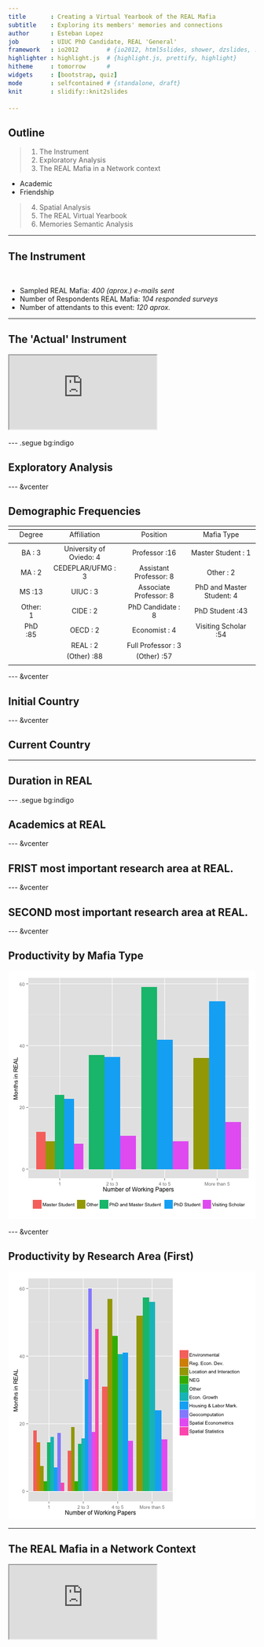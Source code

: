```yaml
---
title       : Creating a Virtual Yearbook of the REAL Mafia
subtitle    : Exploring its members' memories and connections
author      : Esteban Lopez
job         : UIUC PhD Candidate, REAL 'General'
framework   : io2012        # {io2012, html5slides, shower, dzslides, ...}
highlighter : highlight.js  # {highlight.js, prettify, highlight}
hitheme     : tomorrow      # 
widgets     : [bootstrap, quiz]
mode        : selfcontained # {standalone, draft}
knit        : slidify::knit2slides

---
```


## Outline

>1. The Instrument
>2. Exploratory Analysis
>3. The REAL Mafia in a Network context
  - Academic
  - Friendship
>4. Spatial Analysis
>5. The REAL Virtual Yearbook
>6. Memories Semantic Analysis


--- 

## The Instrument

<!-- Table generated in R 3.1.1 by googleVis 0.5.5 package -->
<!-- Sun Nov  2 19:13:57 2014 -->


<!-- jsHeader -->
<script type="text/javascript">
 
// jsData 
function gvisDataTableID124d5e29153e () {
var data = new google.visualization.DataTable();
var datajson =
[
 [
 "Identification",
"Name, Country, Affiliation, etc." 
],
[
 "Time in REAL",
"Dates, Mafia role, General, sitting, etc." 
],
[
 "Academics with REAL",
"Research areas, collaboration, influences, post-mafia work." 
],
[
 "REAL Memories and Annecdotes",
"CU, UIUC, REAL, Geoff" 
] 
];
data.addColumn('string','Section');
data.addColumn('string','Description');
data.addRows(datajson);
return(data);
}
 
// jsDrawChart
function drawChartTableID124d5e29153e() {
var data = gvisDataTableID124d5e29153e();
var options = {};
options["allowHtml"] = true;
options["width"] =    800;
options["height"] =    300;

    var chart = new google.visualization.Table(
    document.getElementById('TableID124d5e29153e')
    );
    chart.draw(data,options);
    

}
  
 
// jsDisplayChart
(function() {
var pkgs = window.__gvisPackages = window.__gvisPackages || [];
var callbacks = window.__gvisCallbacks = window.__gvisCallbacks || [];
var chartid = "table";
  
// Manually see if chartid is in pkgs (not all browsers support Array.indexOf)
var i, newPackage = true;
for (i = 0; newPackage && i < pkgs.length; i++) {
if (pkgs[i] === chartid)
newPackage = false;
}
if (newPackage)
  pkgs.push(chartid);
  
// Add the drawChart function to the global list of callbacks
callbacks.push(drawChartTableID124d5e29153e);
})();
function displayChartTableID124d5e29153e() {
  var pkgs = window.__gvisPackages = window.__gvisPackages || [];
  var callbacks = window.__gvisCallbacks = window.__gvisCallbacks || [];
  window.clearTimeout(window.__gvisLoad);
  // The timeout is set to 100 because otherwise the container div we are
  // targeting might not be part of the document yet
  window.__gvisLoad = setTimeout(function() {
  var pkgCount = pkgs.length;
  google.load("visualization", "1", { packages:pkgs, callback: function() {
  if (pkgCount != pkgs.length) {
  // Race condition where another setTimeout call snuck in after us; if
  // that call added a package, we must not shift its callback
  return;
}
while (callbacks.length > 0)
callbacks.shift()();
} });
}, 100);
}
 
// jsFooter
</script>
 
<!-- jsChart -->  
<script type="text/javascript" src="https://www.google.com/jsapi?callback=displayChartTableID124d5e29153e"></script>
 
<!-- divChart -->
  
<div id="TableID124d5e29153e" 
  style="width: 800; height: 300;">
</div>
<!-- Table generated in R 3.1.1 by googleVis 0.5.5 package -->
<!-- Sun Nov  2 19:13:57 2014 -->


<!-- jsHeader -->
<script type="text/javascript">
 
// jsData 
function gvisDataTableID124d5e29153e () {
var data = new google.visualization.DataTable();
var datajson =
[
 [
 "Identification",
"Name, Country, Affiliation, etc." 
],
[
 "Time in REAL",
"Dates, Mafia role, General, sitting, etc." 
],
[
 "Academics with REAL",
"Research areas, collaboration, influences, post-mafia work." 
],
[
 "REAL Memories and Annecdotes",
"CU, UIUC, REAL, Geoff" 
] 
];
data.addColumn('string','Section');
data.addColumn('string','Description');
data.addRows(datajson);
return(data);
}
 
// jsDrawChart
function drawChartTableID124d5e29153e() {
var data = gvisDataTableID124d5e29153e();
var options = {};
options["allowHtml"] = true;
options["width"] =    800;
options["height"] =    300;

    var chart = new google.visualization.Table(
    document.getElementById('TableID124d5e29153e')
    );
    chart.draw(data,options);
    

}
  
 
// jsDisplayChart
(function() {
var pkgs = window.__gvisPackages = window.__gvisPackages || [];
var callbacks = window.__gvisCallbacks = window.__gvisCallbacks || [];
var chartid = "table";
  
// Manually see if chartid is in pkgs (not all browsers support Array.indexOf)
var i, newPackage = true;
for (i = 0; newPackage && i < pkgs.length; i++) {
if (pkgs[i] === chartid)
newPackage = false;
}
if (newPackage)
  pkgs.push(chartid);
  
// Add the drawChart function to the global list of callbacks
callbacks.push(drawChartTableID124d5e29153e);
})();
function displayChartTableID124d5e29153e() {
  var pkgs = window.__gvisPackages = window.__gvisPackages || [];
  var callbacks = window.__gvisCallbacks = window.__gvisCallbacks || [];
  window.clearTimeout(window.__gvisLoad);
  // The timeout is set to 100 because otherwise the container div we are
  // targeting might not be part of the document yet
  window.__gvisLoad = setTimeout(function() {
  var pkgCount = pkgs.length;
  google.load("visualization", "1", { packages:pkgs, callback: function() {
  if (pkgCount != pkgs.length) {
  // Race condition where another setTimeout call snuck in after us; if
  // that call added a package, we must not shift its callback
  return;
}
while (callbacks.length > 0)
callbacks.shift()();
} });
}, 100);
}
 
// jsFooter
</script>
 
<!-- jsChart -->  
<script type="text/javascript" src="https://www.google.com/jsapi?callback=displayChartTableID124d5e29153e"></script>
 
<!-- divChart -->
  
<div id="TableID124d5e29153e" 
  style="width: 800; height: 300;">
</div>
<br>

- Sampled REAL Mafia: _400 (aprox.) e-mails sent_
- Number of Respondents REAL Mafia: _104 responded surveys_
- Number of attendants to this event: _120 aprox._ 

---

## The 'Actual' Instrument

<iframe src="https://docs.google.com/forms/d/1B3qXUtLhqH7JSpo1zLH0DZeEzPPt0YIXEMp48NUA0eI/viewform?edit_requested=true" heingt='600px'></iframe>

--- .segue bg:indigo

## Exploratory Analysis

---  &vcenter

## Demographic Frequencies


<table style="text-align:center"><tr><td colspan="5" style="border-bottom: 1px solid black"></td></tr><tr><td style="text-align:left"></td><td>Degree</td><td>Affiliation</td><td>Position</td><td>Mafia Type</td></tr>
<tr><td colspan="5" style="border-bottom: 1px solid black"></td></tr><tr><td style="text-align:left"></td><td>BA : 3</td><td>University of Oviedo: 4</td><td>Professor :16</td><td>Master Student : 1</td></tr>
<tr><td style="text-align:left"></td><td>MA : 2</td><td>CEDEPLAR/UFMG : 3</td><td>Assistant Professor: 8</td><td>Other : 2</td></tr>
<tr><td style="text-align:left"></td><td>MS :13</td><td>UIUC : 3</td><td>Associate Professor: 8</td><td>PhD and Master Student: 4</td></tr>
<tr><td style="text-align:left"></td><td>Other: 1</td><td>CIDE : 2</td><td>PhD Candidate : 8</td><td>PhD Student :43</td></tr>
<tr><td style="text-align:left"></td><td>PhD :85</td><td>OECD : 2</td><td>Economist : 4</td><td>Visiting Scholar :54</td></tr>
<tr><td style="text-align:left"></td><td></td><td>REAL : 2</td><td>Full Professor : 3</td><td></td></tr>
<tr><td style="text-align:left"></td><td></td><td>(Other) :88</td><td>(Other) :57</td><td></td></tr>
<tr><td colspan="5" style="border-bottom: 1px solid black"></td></tr></table>

---  &vcenter

## Initial Country


<!-- GeoChart generated in R 3.1.1 by googleVis 0.5.5 package -->
<!-- Sun Nov  2 14:12:58 2014 -->


<!-- jsHeader -->
<script type="text/javascript">
 
// jsData 
function gvisDataGeoChartIDe881267fb4 () {
var data = new google.visualization.DataTable();
var datajson =
[
 [
 "Argentina",
1 
],
[
 "Austria",
4 
],
[
 "Brazil",
22 
],
[
 "Chile",
5 
],
[
 "China",
8 
],
[
 "Colombia",
7 
],
[
 "Spain",
13 
],
[
 "France",
1 
],
[
 "Greece",
1 
],
[
 "Guatemala",
1 
],
[
 "Honduras",
1 
],
[
 "Hong Kong",
1 
],
[
 "Indonesia",
1 
],
[
 "Ireland",
1 
],
[
 "Italia",
1 
],
[
 "Italy",
4 
],
[
 "Japan",
7 
],
[
 "Korea",
5 
],
[
 "Mexico",
1 
],
[
 "Netherlands",
1 
],
[
 "PERU",
1 
],
[
 "Poland",
1 
],
[
 "Portugal",
2 
],
[
 "Republic of Korea",
1 
],
[
 "Scotland",
1 
],
[
 "South Korea",
1 
],
[
 "Turkey",
6 
],
[
 "UK",
1 
],
[
 "USA",
3 
],
[
 "Vietnam",
1 
] 
];
data.addColumn('string','Var1');
data.addColumn('number','Freq');
data.addRows(datajson);
return(data);
}
 
// jsDrawChart
function drawChartGeoChartIDe881267fb4() {
var data = gvisDataGeoChartIDe881267fb4();
var options = {};
options["width"] =    800;
options["height"] =    500;

    var chart = new google.visualization.GeoChart(
    document.getElementById('GeoChartIDe881267fb4')
    );
    chart.draw(data,options);
    

}
  
 
// jsDisplayChart
(function() {
var pkgs = window.__gvisPackages = window.__gvisPackages || [];
var callbacks = window.__gvisCallbacks = window.__gvisCallbacks || [];
var chartid = "geochart";
  
// Manually see if chartid is in pkgs (not all browsers support Array.indexOf)
var i, newPackage = true;
for (i = 0; newPackage && i < pkgs.length; i++) {
if (pkgs[i] === chartid)
newPackage = false;
}
if (newPackage)
  pkgs.push(chartid);
  
// Add the drawChart function to the global list of callbacks
callbacks.push(drawChartGeoChartIDe881267fb4);
})();
function displayChartGeoChartIDe881267fb4() {
  var pkgs = window.__gvisPackages = window.__gvisPackages || [];
  var callbacks = window.__gvisCallbacks = window.__gvisCallbacks || [];
  window.clearTimeout(window.__gvisLoad);
  // The timeout is set to 100 because otherwise the container div we are
  // targeting might not be part of the document yet
  window.__gvisLoad = setTimeout(function() {
  var pkgCount = pkgs.length;
  google.load("visualization", "1", { packages:pkgs, callback: function() {
  if (pkgCount != pkgs.length) {
  // Race condition where another setTimeout call snuck in after us; if
  // that call added a package, we must not shift its callback
  return;
}
while (callbacks.length > 0)
callbacks.shift()();
} });
}, 100);
}
 
// jsFooter
</script>
 
<!-- jsChart -->  
<script type="text/javascript" src="https://www.google.com/jsapi?callback=displayChartGeoChartIDe881267fb4"></script>
 
<!-- divChart -->
  
<div id="GeoChartIDe881267fb4" 
  style="width: 800; height: 500;">
</div>
<!-- GeoChart generated in R 3.1.1 by googleVis 0.5.5 package -->
<!-- Sun Nov  2 14:12:58 2014 -->


<!-- jsHeader -->
<script type="text/javascript">
 
// jsData 
function gvisDataGeoChartIDe881267fb4 () {
var data = new google.visualization.DataTable();
var datajson =
[
 [
 "Argentina",
1 
],
[
 "Austria",
4 
],
[
 "Brazil",
22 
],
[
 "Chile",
5 
],
[
 "China",
8 
],
[
 "Colombia",
7 
],
[
 "Spain",
13 
],
[
 "France",
1 
],
[
 "Greece",
1 
],
[
 "Guatemala",
1 
],
[
 "Honduras",
1 
],
[
 "Hong Kong",
1 
],
[
 "Indonesia",
1 
],
[
 "Ireland",
1 
],
[
 "Italia",
1 
],
[
 "Italy",
4 
],
[
 "Japan",
7 
],
[
 "Korea",
5 
],
[
 "Mexico",
1 
],
[
 "Netherlands",
1 
],
[
 "PERU",
1 
],
[
 "Poland",
1 
],
[
 "Portugal",
2 
],
[
 "Republic of Korea",
1 
],
[
 "Scotland",
1 
],
[
 "South Korea",
1 
],
[
 "Turkey",
6 
],
[
 "UK",
1 
],
[
 "USA",
3 
],
[
 "Vietnam",
1 
] 
];
data.addColumn('string','Var1');
data.addColumn('number','Freq');
data.addRows(datajson);
return(data);
}
 
// jsDrawChart
function drawChartGeoChartIDe881267fb4() {
var data = gvisDataGeoChartIDe881267fb4();
var options = {};
options["width"] =    800;
options["height"] =    500;

    var chart = new google.visualization.GeoChart(
    document.getElementById('GeoChartIDe881267fb4')
    );
    chart.draw(data,options);
    

}
  
 
// jsDisplayChart
(function() {
var pkgs = window.__gvisPackages = window.__gvisPackages || [];
var callbacks = window.__gvisCallbacks = window.__gvisCallbacks || [];
var chartid = "geochart";
  
// Manually see if chartid is in pkgs (not all browsers support Array.indexOf)
var i, newPackage = true;
for (i = 0; newPackage && i < pkgs.length; i++) {
if (pkgs[i] === chartid)
newPackage = false;
}
if (newPackage)
  pkgs.push(chartid);
  
// Add the drawChart function to the global list of callbacks
callbacks.push(drawChartGeoChartIDe881267fb4);
})();
function displayChartGeoChartIDe881267fb4() {
  var pkgs = window.__gvisPackages = window.__gvisPackages || [];
  var callbacks = window.__gvisCallbacks = window.__gvisCallbacks || [];
  window.clearTimeout(window.__gvisLoad);
  // The timeout is set to 100 because otherwise the container div we are
  // targeting might not be part of the document yet
  window.__gvisLoad = setTimeout(function() {
  var pkgCount = pkgs.length;
  google.load("visualization", "1", { packages:pkgs, callback: function() {
  if (pkgCount != pkgs.length) {
  // Race condition where another setTimeout call snuck in after us; if
  // that call added a package, we must not shift its callback
  return;
}
while (callbacks.length > 0)
callbacks.shift()();
} });
}, 100);
}
 
// jsFooter
</script>
 
<!-- jsChart -->  
<script type="text/javascript" src="https://www.google.com/jsapi?callback=displayChartGeoChartIDe881267fb4"></script>
 
<!-- divChart -->
  
<div id="GeoChartIDe881267fb4" 
  style="width: 800; height: 500;">
</div>

---  &vcenter

## Current Country


<!-- GeoChart generated in R 3.1.1 by googleVis 0.5.5 package -->
<!-- Sun Nov  2 14:12:58 2014 -->


<!-- jsHeader -->
<script type="text/javascript">
 
// jsData 
function gvisDataGeoChartIDe8868a0303 () {
var data = new google.visualization.DataTable();
var datajson =
[
 [
 "Australia",
1 
],
[
 "Austria",
4 
],
[
 "Brazil",
13 
],
[
 "USA",
38 
],
[
 "Chile",
3 
],
[
 "China",
2 
],
[
 "Colombia",
3 
],
[
 "Spain",
14 
],
[
 "France",
2 
],
[
 "Guatemala",
1 
],
[
 "Ireland",
1 
],
[
 "Italia",
1 
],
[
 "Italy",
3 
],
[
 "Japan",
4 
],
[
 "Korea",
3 
],
[
 "Mexico",
2 
],
[
 "Netherlands",
1 
],
[
 "Portugal",
3 
],
[
 "Sweden",
1 
],
[
 "Turkey",
2 
],
[
 "United Kingdom",
2 
] 
];
data.addColumn('string','Var1');
data.addColumn('number','Freq');
data.addRows(datajson);
return(data);
}
 
// jsDrawChart
function drawChartGeoChartIDe8868a0303() {
var data = gvisDataGeoChartIDe8868a0303();
var options = {};
options["width"] =    800;
options["height"] =    500;

    var chart = new google.visualization.GeoChart(
    document.getElementById('GeoChartIDe8868a0303')
    );
    chart.draw(data,options);
    

}
  
 
// jsDisplayChart
(function() {
var pkgs = window.__gvisPackages = window.__gvisPackages || [];
var callbacks = window.__gvisCallbacks = window.__gvisCallbacks || [];
var chartid = "geochart";
  
// Manually see if chartid is in pkgs (not all browsers support Array.indexOf)
var i, newPackage = true;
for (i = 0; newPackage && i < pkgs.length; i++) {
if (pkgs[i] === chartid)
newPackage = false;
}
if (newPackage)
  pkgs.push(chartid);
  
// Add the drawChart function to the global list of callbacks
callbacks.push(drawChartGeoChartIDe8868a0303);
})();
function displayChartGeoChartIDe8868a0303() {
  var pkgs = window.__gvisPackages = window.__gvisPackages || [];
  var callbacks = window.__gvisCallbacks = window.__gvisCallbacks || [];
  window.clearTimeout(window.__gvisLoad);
  // The timeout is set to 100 because otherwise the container div we are
  // targeting might not be part of the document yet
  window.__gvisLoad = setTimeout(function() {
  var pkgCount = pkgs.length;
  google.load("visualization", "1", { packages:pkgs, callback: function() {
  if (pkgCount != pkgs.length) {
  // Race condition where another setTimeout call snuck in after us; if
  // that call added a package, we must not shift its callback
  return;
}
while (callbacks.length > 0)
callbacks.shift()();
} });
}, 100);
}
 
// jsFooter
</script>
 
<!-- jsChart -->  
<script type="text/javascript" src="https://www.google.com/jsapi?callback=displayChartGeoChartIDe8868a0303"></script>
 
<!-- divChart -->
  
<div id="GeoChartIDe8868a0303" 
  style="width: 800; height: 500;">
</div>
<!-- GeoChart generated in R 3.1.1 by googleVis 0.5.5 package -->
<!-- Sun Nov  2 14:12:58 2014 -->


<!-- jsHeader -->
<script type="text/javascript">
 
// jsData 
function gvisDataGeoChartIDe8868a0303 () {
var data = new google.visualization.DataTable();
var datajson =
[
 [
 "Australia",
1 
],
[
 "Austria",
4 
],
[
 "Brazil",
13 
],
[
 "USA",
38 
],
[
 "Chile",
3 
],
[
 "China",
2 
],
[
 "Colombia",
3 
],
[
 "Spain",
14 
],
[
 "France",
2 
],
[
 "Guatemala",
1 
],
[
 "Ireland",
1 
],
[
 "Italia",
1 
],
[
 "Italy",
3 
],
[
 "Japan",
4 
],
[
 "Korea",
3 
],
[
 "Mexico",
2 
],
[
 "Netherlands",
1 
],
[
 "Portugal",
3 
],
[
 "Sweden",
1 
],
[
 "Turkey",
2 
],
[
 "United Kingdom",
2 
] 
];
data.addColumn('string','Var1');
data.addColumn('number','Freq');
data.addRows(datajson);
return(data);
}
 
// jsDrawChart
function drawChartGeoChartIDe8868a0303() {
var data = gvisDataGeoChartIDe8868a0303();
var options = {};
options["width"] =    800;
options["height"] =    500;

    var chart = new google.visualization.GeoChart(
    document.getElementById('GeoChartIDe8868a0303')
    );
    chart.draw(data,options);
    

}
  
 
// jsDisplayChart
(function() {
var pkgs = window.__gvisPackages = window.__gvisPackages || [];
var callbacks = window.__gvisCallbacks = window.__gvisCallbacks || [];
var chartid = "geochart";
  
// Manually see if chartid is in pkgs (not all browsers support Array.indexOf)
var i, newPackage = true;
for (i = 0; newPackage && i < pkgs.length; i++) {
if (pkgs[i] === chartid)
newPackage = false;
}
if (newPackage)
  pkgs.push(chartid);
  
// Add the drawChart function to the global list of callbacks
callbacks.push(drawChartGeoChartIDe8868a0303);
})();
function displayChartGeoChartIDe8868a0303() {
  var pkgs = window.__gvisPackages = window.__gvisPackages || [];
  var callbacks = window.__gvisCallbacks = window.__gvisCallbacks || [];
  window.clearTimeout(window.__gvisLoad);
  // The timeout is set to 100 because otherwise the container div we are
  // targeting might not be part of the document yet
  window.__gvisLoad = setTimeout(function() {
  var pkgCount = pkgs.length;
  google.load("visualization", "1", { packages:pkgs, callback: function() {
  if (pkgCount != pkgs.length) {
  // Race condition where another setTimeout call snuck in after us; if
  // that call added a package, we must not shift its callback
  return;
}
while (callbacks.length > 0)
callbacks.shift()();
} });
}, 100);
}
 
// jsFooter
</script>
 
<!-- jsChart -->  
<script type="text/javascript" src="https://www.google.com/jsapi?callback=displayChartGeoChartIDe8868a0303"></script>
 
<!-- divChart -->
  
<div id="GeoChartIDe8868a0303" 
  style="width: 800; height: 500;">
</div>

--- 
## Duration in REAL

<!-- Histogram generated in R 3.1.1 by googleVis 0.5.5 package -->
<!-- Sun Nov  2 19:04:03 2014 -->


<!-- jsHeader -->
<script type="text/javascript">
 
// jsData 
function gvisDataHistogramID11dc3e6510ce () {
var data = new google.visualization.DataTable();
var datajson =
[
 [
 11 
],
[
 12 
],
[
 13 
],
[
 26 
],
[
 18 
],
[
 51 
],
[
 24 
],
[
 3 
],
[
 3 
],
[
 22 
],
[
 5 
],
[
 4 
],
[
 12 
],
[
 0 
],
[
 12 
],
[
 60 
],
[
 5 
],
[
 30 
],
[
 3 
],
[
 21 
],
[
 19 
],
[
 48 
],
[
 12 
],
[
 43 
],
[
 43 
],
[
 3 
],
[
 2 
],
[
 2 
],
[
 24 
],
[
 12 
],
[
 52 
],
[
 3 
],
[
 18 
],
[
 3 
],
[
 56 
],
[
 36 
],
[
 4 
],
[
 18 
],
[
 20 
],
[
 1 
],
[
 13 
],
[
 36 
],
[
 11 
],
[
 3 
],
[
 59 
],
[
 48 
],
[
 38 
],
[
 9 
],
[
 60 
],
[
 12 
],
[
 60 
],
[
 3 
],
[
 55 
],
[
 12 
],
[
 40 
],
[
 12 
],
[
 42 
],
[
 3 
],
[
 36 
],
[
 2 
],
[
 48 
],
[
 32 
],
[
 11 
],
[
 11 
],
[
 5 
],
[
 10 
],
[
 27 
],
[
 9 
],
[
 12 
],
[
 6 
],
[
 54 
],
[
 60 
],
[
 0 
],
[
 13 
],
[
 72 
],
[
 3 
],
[
 50 
],
[
 5 
],
[
 7 
],
[
 30 
],
[
 24 
],
[
 1 
],
[
 16 
],
[
 60 
],
[
 15 
],
[
 15 
],
[
 4 
],
[
 36 
],
[
 24 
],
[
 48 
],
[
 24 
],
[
 26 
],
[
 3 
],
[
 12 
],
[
 38 
],
[
 6 
],
[
 46 
],
[
 53 
],
[
 59 
],
[
 7 
],
[
 24 
],
[
 26 
],
[
 12 
],
[
 18 
] 
];
data.addColumn('number','months_total');
data.addRows(datajson);
return(data);
}
 
// jsDrawChart
function drawChartHistogramID11dc3e6510ce() {
var data = gvisDataHistogramID11dc3e6510ce();
var options = {};
options["allowHtml"] = true;
options["width"] =    800;
options["height"] =    300;

    var chart = new google.visualization.Histogram(
    document.getElementById('HistogramID11dc3e6510ce')
    );
    chart.draw(data,options);
    

}
  
 
// jsDisplayChart
(function() {
var pkgs = window.__gvisPackages = window.__gvisPackages || [];
var callbacks = window.__gvisCallbacks = window.__gvisCallbacks || [];
var chartid = "corechart";
  
// Manually see if chartid is in pkgs (not all browsers support Array.indexOf)
var i, newPackage = true;
for (i = 0; newPackage && i < pkgs.length; i++) {
if (pkgs[i] === chartid)
newPackage = false;
}
if (newPackage)
  pkgs.push(chartid);
  
// Add the drawChart function to the global list of callbacks
callbacks.push(drawChartHistogramID11dc3e6510ce);
})();
function displayChartHistogramID11dc3e6510ce() {
  var pkgs = window.__gvisPackages = window.__gvisPackages || [];
  var callbacks = window.__gvisCallbacks = window.__gvisCallbacks || [];
  window.clearTimeout(window.__gvisLoad);
  // The timeout is set to 100 because otherwise the container div we are
  // targeting might not be part of the document yet
  window.__gvisLoad = setTimeout(function() {
  var pkgCount = pkgs.length;
  google.load("visualization", "1", { packages:pkgs, callback: function() {
  if (pkgCount != pkgs.length) {
  // Race condition where another setTimeout call snuck in after us; if
  // that call added a package, we must not shift its callback
  return;
}
while (callbacks.length > 0)
callbacks.shift()();
} });
}, 100);
}
 
// jsFooter
</script>
 
<!-- jsChart -->  
<script type="text/javascript" src="https://www.google.com/jsapi?callback=displayChartHistogramID11dc3e6510ce"></script>
 
<!-- divChart -->
  
<div id="HistogramID11dc3e6510ce" 
  style="width: 800; height: 300;">
</div>
<!-- Histogram generated in R 3.1.1 by googleVis 0.5.5 package -->
<!-- Sun Nov  2 19:04:03 2014 -->


<!-- jsHeader -->
<script type="text/javascript">
 
// jsData 
function gvisDataHistogramID11dc3e6510ce () {
var data = new google.visualization.DataTable();
var datajson =
[
 [
 11 
],
[
 12 
],
[
 13 
],
[
 26 
],
[
 18 
],
[
 51 
],
[
 24 
],
[
 3 
],
[
 3 
],
[
 22 
],
[
 5 
],
[
 4 
],
[
 12 
],
[
 0 
],
[
 12 
],
[
 60 
],
[
 5 
],
[
 30 
],
[
 3 
],
[
 21 
],
[
 19 
],
[
 48 
],
[
 12 
],
[
 43 
],
[
 43 
],
[
 3 
],
[
 2 
],
[
 2 
],
[
 24 
],
[
 12 
],
[
 52 
],
[
 3 
],
[
 18 
],
[
 3 
],
[
 56 
],
[
 36 
],
[
 4 
],
[
 18 
],
[
 20 
],
[
 1 
],
[
 13 
],
[
 36 
],
[
 11 
],
[
 3 
],
[
 59 
],
[
 48 
],
[
 38 
],
[
 9 
],
[
 60 
],
[
 12 
],
[
 60 
],
[
 3 
],
[
 55 
],
[
 12 
],
[
 40 
],
[
 12 
],
[
 42 
],
[
 3 
],
[
 36 
],
[
 2 
],
[
 48 
],
[
 32 
],
[
 11 
],
[
 11 
],
[
 5 
],
[
 10 
],
[
 27 
],
[
 9 
],
[
 12 
],
[
 6 
],
[
 54 
],
[
 60 
],
[
 0 
],
[
 13 
],
[
 72 
],
[
 3 
],
[
 50 
],
[
 5 
],
[
 7 
],
[
 30 
],
[
 24 
],
[
 1 
],
[
 16 
],
[
 60 
],
[
 15 
],
[
 15 
],
[
 4 
],
[
 36 
],
[
 24 
],
[
 48 
],
[
 24 
],
[
 26 
],
[
 3 
],
[
 12 
],
[
 38 
],
[
 6 
],
[
 46 
],
[
 53 
],
[
 59 
],
[
 7 
],
[
 24 
],
[
 26 
],
[
 12 
],
[
 18 
] 
];
data.addColumn('number','months_total');
data.addRows(datajson);
return(data);
}
 
// jsDrawChart
function drawChartHistogramID11dc3e6510ce() {
var data = gvisDataHistogramID11dc3e6510ce();
var options = {};
options["allowHtml"] = true;
options["width"] =    800;
options["height"] =    300;

    var chart = new google.visualization.Histogram(
    document.getElementById('HistogramID11dc3e6510ce')
    );
    chart.draw(data,options);
    

}
  
 
// jsDisplayChart
(function() {
var pkgs = window.__gvisPackages = window.__gvisPackages || [];
var callbacks = window.__gvisCallbacks = window.__gvisCallbacks || [];
var chartid = "corechart";
  
// Manually see if chartid is in pkgs (not all browsers support Array.indexOf)
var i, newPackage = true;
for (i = 0; newPackage && i < pkgs.length; i++) {
if (pkgs[i] === chartid)
newPackage = false;
}
if (newPackage)
  pkgs.push(chartid);
  
// Add the drawChart function to the global list of callbacks
callbacks.push(drawChartHistogramID11dc3e6510ce);
})();
function displayChartHistogramID11dc3e6510ce() {
  var pkgs = window.__gvisPackages = window.__gvisPackages || [];
  var callbacks = window.__gvisCallbacks = window.__gvisCallbacks || [];
  window.clearTimeout(window.__gvisLoad);
  // The timeout is set to 100 because otherwise the container div we are
  // targeting might not be part of the document yet
  window.__gvisLoad = setTimeout(function() {
  var pkgCount = pkgs.length;
  google.load("visualization", "1", { packages:pkgs, callback: function() {
  if (pkgCount != pkgs.length) {
  // Race condition where another setTimeout call snuck in after us; if
  // that call added a package, we must not shift its callback
  return;
}
while (callbacks.length > 0)
callbacks.shift()();
} });
}, 100);
}
 
// jsFooter
</script>
 
<!-- jsChart -->  
<script type="text/javascript" src="https://www.google.com/jsapi?callback=displayChartHistogramID11dc3e6510ce"></script>
 
<!-- divChart -->
  
<div id="HistogramID11dc3e6510ce" 
  style="width: 800; height: 300;">
</div>

--- .segue bg:indigo

## Academics at REAL

---  &vcenter

## FRIST most important research area at REAL.

<!-- PieChart generated in R 3.1.1 by googleVis 0.5.5 package -->
<!-- Sun Nov  2 19:12:06 2014 -->


<!-- jsHeader -->
<script type="text/javascript">
 
// jsData 
function gvisDataPieChartID122e76ab4e16 () {
var data = new google.visualization.DataTable();
var datajson =
[
 [
 "Environmental and Natural Resources",
5 
],
[
 "Innovation and Regional Economic Development",
2 
],
[
 "Location and Interaction",
6 
],
[
 "New Economic Geography and Evolutionary Economic Geography",
3 
],
[
 "Other",
22 
],
[
 "Regional Economic Growth",
30 
],
[
 "Regional Housing and Labor Markets",
17 
],
[
 "Spatial Analysis and Geocomputation",
4 
],
[
 "Spatial Econometrics",
12 
],
[
 "Spatial Statistics",
3 
] 
];
data.addColumn('string','Var1');
data.addColumn('number','Freq');
data.addRows(datajson);
return(data);
}
 
// jsDrawChart
function drawChartPieChartID122e76ab4e16() {
var data = gvisDataPieChartID122e76ab4e16();
var options = {};
options["allowHtml"] = true;
options["width"] =    700;
options["height"] =    600;
options["legend"] = "none";

    var chart = new google.visualization.PieChart(
    document.getElementById('PieChartID122e76ab4e16')
    );
    chart.draw(data,options);
    

}
  
 
// jsDisplayChart
(function() {
var pkgs = window.__gvisPackages = window.__gvisPackages || [];
var callbacks = window.__gvisCallbacks = window.__gvisCallbacks || [];
var chartid = "corechart";
  
// Manually see if chartid is in pkgs (not all browsers support Array.indexOf)
var i, newPackage = true;
for (i = 0; newPackage && i < pkgs.length; i++) {
if (pkgs[i] === chartid)
newPackage = false;
}
if (newPackage)
  pkgs.push(chartid);
  
// Add the drawChart function to the global list of callbacks
callbacks.push(drawChartPieChartID122e76ab4e16);
})();
function displayChartPieChartID122e76ab4e16() {
  var pkgs = window.__gvisPackages = window.__gvisPackages || [];
  var callbacks = window.__gvisCallbacks = window.__gvisCallbacks || [];
  window.clearTimeout(window.__gvisLoad);
  // The timeout is set to 100 because otherwise the container div we are
  // targeting might not be part of the document yet
  window.__gvisLoad = setTimeout(function() {
  var pkgCount = pkgs.length;
  google.load("visualization", "1", { packages:pkgs, callback: function() {
  if (pkgCount != pkgs.length) {
  // Race condition where another setTimeout call snuck in after us; if
  // that call added a package, we must not shift its callback
  return;
}
while (callbacks.length > 0)
callbacks.shift()();
} });
}, 100);
}
 
// jsFooter
</script>
 
<!-- jsChart -->  
<script type="text/javascript" src="https://www.google.com/jsapi?callback=displayChartPieChartID122e76ab4e16"></script>
 
<!-- divChart -->
  
<div id="PieChartID122e76ab4e16" 
  style="width: 700; height: 600;">
</div>
<!-- PieChart generated in R 3.1.1 by googleVis 0.5.5 package -->
<!-- Sun Nov  2 19:12:06 2014 -->


<!-- jsHeader -->
<script type="text/javascript">
 
// jsData 
function gvisDataPieChartID122e76ab4e16 () {
var data = new google.visualization.DataTable();
var datajson =
[
 [
 "Environmental and Natural Resources",
5 
],
[
 "Innovation and Regional Economic Development",
2 
],
[
 "Location and Interaction",
6 
],
[
 "New Economic Geography and Evolutionary Economic Geography",
3 
],
[
 "Other",
22 
],
[
 "Regional Economic Growth",
30 
],
[
 "Regional Housing and Labor Markets",
17 
],
[
 "Spatial Analysis and Geocomputation",
4 
],
[
 "Spatial Econometrics",
12 
],
[
 "Spatial Statistics",
3 
] 
];
data.addColumn('string','Var1');
data.addColumn('number','Freq');
data.addRows(datajson);
return(data);
}
 
// jsDrawChart
function drawChartPieChartID122e76ab4e16() {
var data = gvisDataPieChartID122e76ab4e16();
var options = {};
options["allowHtml"] = true;
options["width"] =    700;
options["height"] =    600;
options["legend"] = "none";

    var chart = new google.visualization.PieChart(
    document.getElementById('PieChartID122e76ab4e16')
    );
    chart.draw(data,options);
    

}
  
 
// jsDisplayChart
(function() {
var pkgs = window.__gvisPackages = window.__gvisPackages || [];
var callbacks = window.__gvisCallbacks = window.__gvisCallbacks || [];
var chartid = "corechart";
  
// Manually see if chartid is in pkgs (not all browsers support Array.indexOf)
var i, newPackage = true;
for (i = 0; newPackage && i < pkgs.length; i++) {
if (pkgs[i] === chartid)
newPackage = false;
}
if (newPackage)
  pkgs.push(chartid);
  
// Add the drawChart function to the global list of callbacks
callbacks.push(drawChartPieChartID122e76ab4e16);
})();
function displayChartPieChartID122e76ab4e16() {
  var pkgs = window.__gvisPackages = window.__gvisPackages || [];
  var callbacks = window.__gvisCallbacks = window.__gvisCallbacks || [];
  window.clearTimeout(window.__gvisLoad);
  // The timeout is set to 100 because otherwise the container div we are
  // targeting might not be part of the document yet
  window.__gvisLoad = setTimeout(function() {
  var pkgCount = pkgs.length;
  google.load("visualization", "1", { packages:pkgs, callback: function() {
  if (pkgCount != pkgs.length) {
  // Race condition where another setTimeout call snuck in after us; if
  // that call added a package, we must not shift its callback
  return;
}
while (callbacks.length > 0)
callbacks.shift()();
} });
}, 100);
}
 
// jsFooter
</script>
 
<!-- jsChart -->  
<script type="text/javascript" src="https://www.google.com/jsapi?callback=displayChartPieChartID122e76ab4e16"></script>
 
<!-- divChart -->
  
<div id="PieChartID122e76ab4e16" 
  style="width: 700; height: 600;">
</div>

---  &vcenter

## SECOND most important research area at REAL.

<!-- PieChart generated in R 3.1.1 by googleVis 0.5.5 package -->
<!-- Sun Nov  2 19:12:06 2014 -->


<!-- jsHeader -->
<script type="text/javascript">
 
// jsData 
function gvisDataPieChartID122e6893c337 () {
var data = new google.visualization.DataTable();
var datajson =
[
 [
 "Environmental and Natural Resources",
5 
],
[
 "Innovation and Regional Economic Development",
5 
],
[
 "Location and Interaction",
8 
],
[
 "New Economic Geography and Evolutionary Economic Geography",
4 
],
[
 "Other",
14 
],
[
 "Regional Economic Growth",
26 
],
[
 "Regional Housing and Labor Markets",
6 
],
[
 "Spatial Analysis and Geocomputation",
8 
],
[
 "Spatial Econometrics",
20 
],
[
 "Spatial Statistics",
8 
] 
];
data.addColumn('string','Var1');
data.addColumn('number','Freq');
data.addRows(datajson);
return(data);
}
 
// jsDrawChart
function drawChartPieChartID122e6893c337() {
var data = gvisDataPieChartID122e6893c337();
var options = {};
options["allowHtml"] = true;
options["width"] =    700;
options["height"] =    600;
options["legend"] = "none";

    var chart = new google.visualization.PieChart(
    document.getElementById('PieChartID122e6893c337')
    );
    chart.draw(data,options);
    

}
  
 
// jsDisplayChart
(function() {
var pkgs = window.__gvisPackages = window.__gvisPackages || [];
var callbacks = window.__gvisCallbacks = window.__gvisCallbacks || [];
var chartid = "corechart";
  
// Manually see if chartid is in pkgs (not all browsers support Array.indexOf)
var i, newPackage = true;
for (i = 0; newPackage && i < pkgs.length; i++) {
if (pkgs[i] === chartid)
newPackage = false;
}
if (newPackage)
  pkgs.push(chartid);
  
// Add the drawChart function to the global list of callbacks
callbacks.push(drawChartPieChartID122e6893c337);
})();
function displayChartPieChartID122e6893c337() {
  var pkgs = window.__gvisPackages = window.__gvisPackages || [];
  var callbacks = window.__gvisCallbacks = window.__gvisCallbacks || [];
  window.clearTimeout(window.__gvisLoad);
  // The timeout is set to 100 because otherwise the container div we are
  // targeting might not be part of the document yet
  window.__gvisLoad = setTimeout(function() {
  var pkgCount = pkgs.length;
  google.load("visualization", "1", { packages:pkgs, callback: function() {
  if (pkgCount != pkgs.length) {
  // Race condition where another setTimeout call snuck in after us; if
  // that call added a package, we must not shift its callback
  return;
}
while (callbacks.length > 0)
callbacks.shift()();
} });
}, 100);
}
 
// jsFooter
</script>
 
<!-- jsChart -->  
<script type="text/javascript" src="https://www.google.com/jsapi?callback=displayChartPieChartID122e6893c337"></script>
 
<!-- divChart -->
  
<div id="PieChartID122e6893c337" 
  style="width: 700; height: 600;">
</div>
<!-- PieChart generated in R 3.1.1 by googleVis 0.5.5 package -->
<!-- Sun Nov  2 19:12:06 2014 -->


<!-- jsHeader -->
<script type="text/javascript">
 
// jsData 
function gvisDataPieChartID122e6893c337 () {
var data = new google.visualization.DataTable();
var datajson =
[
 [
 "Environmental and Natural Resources",
5 
],
[
 "Innovation and Regional Economic Development",
5 
],
[
 "Location and Interaction",
8 
],
[
 "New Economic Geography and Evolutionary Economic Geography",
4 
],
[
 "Other",
14 
],
[
 "Regional Economic Growth",
26 
],
[
 "Regional Housing and Labor Markets",
6 
],
[
 "Spatial Analysis and Geocomputation",
8 
],
[
 "Spatial Econometrics",
20 
],
[
 "Spatial Statistics",
8 
] 
];
data.addColumn('string','Var1');
data.addColumn('number','Freq');
data.addRows(datajson);
return(data);
}
 
// jsDrawChart
function drawChartPieChartID122e6893c337() {
var data = gvisDataPieChartID122e6893c337();
var options = {};
options["allowHtml"] = true;
options["width"] =    700;
options["height"] =    600;
options["legend"] = "none";

    var chart = new google.visualization.PieChart(
    document.getElementById('PieChartID122e6893c337')
    );
    chart.draw(data,options);
    

}
  
 
// jsDisplayChart
(function() {
var pkgs = window.__gvisPackages = window.__gvisPackages || [];
var callbacks = window.__gvisCallbacks = window.__gvisCallbacks || [];
var chartid = "corechart";
  
// Manually see if chartid is in pkgs (not all browsers support Array.indexOf)
var i, newPackage = true;
for (i = 0; newPackage && i < pkgs.length; i++) {
if (pkgs[i] === chartid)
newPackage = false;
}
if (newPackage)
  pkgs.push(chartid);
  
// Add the drawChart function to the global list of callbacks
callbacks.push(drawChartPieChartID122e6893c337);
})();
function displayChartPieChartID122e6893c337() {
  var pkgs = window.__gvisPackages = window.__gvisPackages || [];
  var callbacks = window.__gvisCallbacks = window.__gvisCallbacks || [];
  window.clearTimeout(window.__gvisLoad);
  // The timeout is set to 100 because otherwise the container div we are
  // targeting might not be part of the document yet
  window.__gvisLoad = setTimeout(function() {
  var pkgCount = pkgs.length;
  google.load("visualization", "1", { packages:pkgs, callback: function() {
  if (pkgCount != pkgs.length) {
  // Race condition where another setTimeout call snuck in after us; if
  // that call added a package, we must not shift its callback
  return;
}
while (callbacks.length > 0)
callbacks.shift()();
} });
}, 100);
}
 
// jsFooter
</script>
 
<!-- jsChart -->  
<script type="text/javascript" src="https://www.google.com/jsapi?callback=displayChartPieChartID122e6893c337"></script>
 
<!-- divChart -->
  
<div id="PieChartID122e6893c337" 
  style="width: 700; height: 600;">
</div>

--- &vcenter

## Productivity by Mafia Type

![plot of chunk unnamed-chunk-8](assets/fig/unnamed-chunk-8.png) 

--- &vcenter

## Productivity by Research Area (First)

![plot of chunk unnamed-chunk-9](assets/fig/unnamed-chunk-9.png) 

---

## The REAL Mafia in a Network Context

<iframe src="http://www.real.illinois.edu/networksVis/REALAcademicNet2/network/index.html#" heingt='600px'></iframe>
